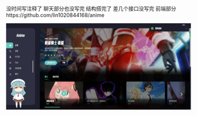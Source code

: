 没时间写注释了 聊天部分也没写完 结构搭完了 差几个接口没写完 
前端部分https://github.com/lin1020844168/anime 

![image](https://github.com/lin1020844168/bili/blob/master/img/Snipaste_2023-03-26_12-41-41.png)

